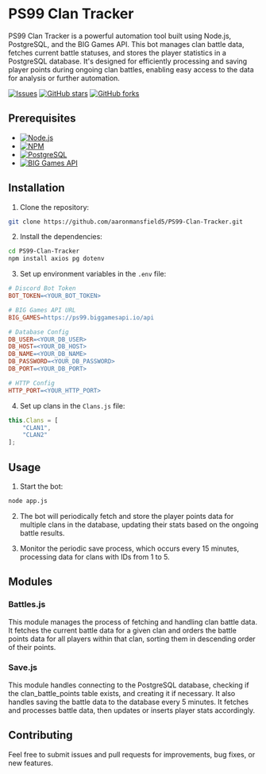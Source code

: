 # PS99 Clan Tracker

PS99 Clan Tracker is a powerful automation tool built using Node.js, PostgreSQL, and the BIG Games API. This bot manages clan battle data, fetches current battle statuses, and stores the player statistics in a PostgreSQL database. It's designed for efficiently processing and saving player points during ongoing clan battles, enabling easy access to the data for analysis or further automation.

<a href="https://github.com/aaronmansfield5/PS99-Clan-Tracker/issues">![Issues](https://img.shields.io/github/issues/aaronmansfield5/PS99-Clan-Tracker)</a>
<a href="https://github.com/aaronmansfield5/PS99-Clan-Tracker/stargazers">![GitHub stars](https://img.shields.io/github/stars/aaronmansfield5/PS99-Clan-Tracker)</a>
<a href="https://github.com/aaronmansfield5/PS99-Clan-Tracker/forks">![GitHub forks](https://img.shields.io/github/forks/aaronmansfield5/PS99-Clan-Tracker)</a>

## Prerequisites

- <a href="https://nodejs.org/en">![Node.js](https://img.shields.io/badge/Node.js-43853D?style=flat&logo=node.js&logoColor=white)</a>
- <a href="https://www.npmjs.com/">![NPM](https://img.shields.io/badge/npm-CB3837?style=flat&logo=npm&logoColor=white)</a>
- <a href="https://www.postgresql.org/">![PostgreSQL](https://img.shields.io/badge/PostgreSQL-0064A5?style=flat&logo=postgresql&logoColor=white)</a>
- <a href="https://docs.biggamesapi.io/">![BIG Games API](https://img.shields.io/badge/BIG_Games_API-4285F4?style=flat&logo=google-cloud&logoColor=white)</a>

## Installation

1. Clone the repository:

```bash
git clone https://github.com/aaronmansfield5/PS99-Clan-Tracker.git
```

2. Install the dependencies:
```bash
cd PS99-Clan-Tracker
npm install axios pg dotenv
```

3. Set up environment variables in the `.env` file:
```makefile
# Discord Bot Token
BOT_TOKEN=<YOUR_BOT_TOKEN>

# BIG Games API URL
BIG_GAMES=https://ps99.biggamesapi.io/api

# Database Config
DB_USER=<YOUR_DB_USER>
DB_HOST=<YOUR_DB_HOST>
DB_NAME=<YOUR_DB_NAME>
DB_PASSWORD=<YOUR_DB_PASSWORD>
DB_PORT=<YOUR_DB_PORT>

# HTTP Config
HTTP_PORT=<YOUR_HTTP_PORT>
```

4. Set up clans in the `Clans.js` file:
```js
this.Clans = [
    "CLAN1",
    "CLAN2"
];
```

## Usage

1. Start the bot:
```bash
node app.js
```

2. The bot will periodically fetch and store the player points data for multiple clans in the database, updating their stats based on the ongoing battle results.

3. Monitor the periodic save process, which occurs every 15 minutes, processing data for clans with IDs from 1 to 5.

## Modules

### Battles.js

This module manages the process of fetching and handling clan battle data. It fetches the current battle data for a given clan and orders the battle points data for all players within that clan, sorting them in descending order of their points.

### Save.js

This module handles connecting to the PostgreSQL database, checking if the clan_battle_points table exists, and creating it if necessary. It also handles saving the battle data to the database every 5 minutes. It fetches and processes battle data, then updates or inserts player stats accordingly.

## Contributing

Feel free to submit issues and pull requests for improvements, bug fixes, or new features.
